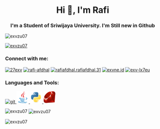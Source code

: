<h1 align="center">Hi 👋, I'm Rafi</h1>
<h3 align="center">I'm a Student of Sriwijaya University. I'm Still new in Github</h3>

<p align="left"> <img src="https://komarev.com/ghpvc/?username=exvzu07&label=Profile%20views&color=0e75b6&style=flat" alt="exvzu07" /> </p>

<p align="left"> <a href="https://github.com/ryo-ma/github-profile-trophy"><img src="https://github-profile-trophy.vercel.app/?username=exvzu07" alt="exvzu07" /></a> </p>

<h3 align="left">Connect with me:</h3>
<p align="left">
<a href="https://twitter.com/27exv" target="blank"><img align="center" src="https://raw.githubusercontent.com/rahuldkjain/github-profile-readme-generator/master/src/images/icons/Social/twitter.svg" alt="27exv" height="30" width="40" /></a>
<a href="https://www.linkedin.com/in/rafi-afdhal-185178291?utm_source=share&utm_campaign=share_via&utm_content=profile&utm_medium=android_app" target="blank"><img align="center" src="https://raw.githubusercontent.com/rahuldkjain/github-profile-readme-generator/master/src/images/icons/Social/linked-in-alt.svg" alt="rafi-afdhal" height="30" width="40" /></a>
<a href="https://fb.com/rafiafdhal.rafiafdhal.31" target="blank"><img align="center" src="https://raw.githubusercontent.com/rahuldkjain/github-profile-readme-generator/master/src/images/icons/Social/facebook.svg" alt="rafiafdhal.rafiafdhal.31" height="30" width="40" /></a>
<a href="https://instagram.com/exvne.id" target="blank"><img align="center" src="https://raw.githubusercontent.com/rahuldkjain/github-profile-readme-generator/master/src/images/icons/Social/instagram.svg" alt="exvne.id" height="30" width="40" /></a>
<a href="https://youtube.com/@rafiafdhal6509?si=vIhxC8AdXIbC7K3H" target="blank"><img align="center" src="https://raw.githubusercontent.com/rahuldkjain/github-profile-readme-generator/master/src/images/icons/Social/youtube.svg" alt="exv-lx7eu" height="30" width="40" /></a>
</p>

<h3 align="left">Languages and Tools:</h3>
<p align="left"> <a href="https://git-scm.com/" target="_blank" rel="noreferrer"> <img src="https://www.vectorlogo.zone/logos/git-scm/git-scm-icon.svg" alt="git" width="40" height="40"/> </a> <a href="https://www.java.com" target="_blank" rel="noreferrer"> <img src="https://raw.githubusercontent.com/devicons/devicon/master/icons/java/java-original.svg" alt="java" width="40" height="40"/> </a> <a href="https://www.python.org" target="_blank" rel="noreferrer"> <img src="https://raw.githubusercontent.com/devicons/devicon/master/icons/python/python-original.svg" alt="python" width="40" height="40"/> </a> <a href="https://www.ruby-lang.org/en/" target="_blank" rel="noreferrer"> <img src="https://raw.githubusercontent.com/devicons/devicon/master/icons/ruby/ruby-original.svg" alt="ruby" width="40" height="40"/> </a> </p>

<p><img align="left" src="https://github-readme-stats.vercel.app/api/top-langs?username=exvzu07&show_icons=true&locale=en&layout=compact" alt="exvzu07" /></p>

<p>&nbsp;<img align="center" src="https://github-readme-stats.vercel.app/api?username=exvzu07&show_icons=true&locale=en" alt="exvzu07" /></p>

<p><img align="center" src="https://github-readme-streak-stats.herokuapp.com/?user=exvzu07&" alt="exvzu07" /></p>


